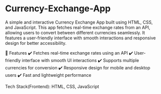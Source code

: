 # Currency-Exchange-App
A simple and interactive Currency Exchange App built using HTML, CSS, and JavaScript. This app fetches real-time exchange rates from an API, allowing users to convert between different currencies seamlessly. It features a user-friendly interface with smooth interactions and responsive design for better accessibility.

🚀 Features
✔️ Fetches real-time exchange rates using an API
✔️ User-friendly interface with smooth UI interactions
✔️ Supports multiple currencies for conversion
✔️ Responsive design for mobile and desktop users
✔️ Fast and lightweight performance

Tech Stack(Frontend): HTML, CSS, JavaScript
